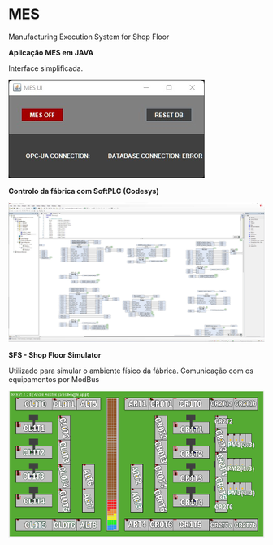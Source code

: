 # MES
Manufacturing Execution System for Shop Floor

**Aplicação MES em JAVA**

Interface simplificada.

![](https://github.com/vitorpbabo/MES/blob/main/application%20code/mes_ui.jpg)

**Controlo da fábrica com SoftPLC (Codesys)**

![](https://github.com/vitorpbabo/MES/blob/main/codesys%20code/codesys_code.jpg)

**SFS - Shop Floor Simulator**

Utilizado para simular o ambiente físico da fábrica. Comunicação com os equipamentos por ModBus

![](https://github.com/vitorpbabo/MES/blob/main/codesys%20code/SFS%20Plant%20Mapping.png)
